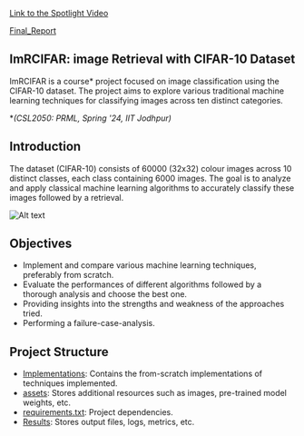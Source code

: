 [Link to the Spotlight Video](https://youtu.be/T_H_3v0PhAY)

[Final_Report](https://github.com/introspective321/ImRCIFAR/blob/eca1cce427a24da6d688f13f3564125b65595083/Report_Group_1.pdf)
## ImRCIFAR: image Retrieval with CIFAR-10 Dataset

ImRCIFAR is a course* project focused on image classification using the CIFAR-10 dataset. The project aims to explore various traditional machine learning techniques for classifying images across ten distinct categories.

**(CSL2050: PRML, Spring '24, IIT Jodhpur)*

## Introduction
The dataset (CIFAR-10) consists of 60000 (32x32) colour images across 10 distinct classes, each class containing 6000 images. The goal is to analyze and apply classical machine learning algorithms to accurately classify these images followed by a retrieval.


![Alt text](https://github.com/introspective321/Image_Retrieval_CIFAR-10/blob/10949d984f107714adabb08b8cac360486e946e9/CIFAR10.png "10 Classes of CIFAR-10")

## Objectives
- Implement and compare various machine learning techniques, preferably from scratch.
- Evaluate the performances of different algorithms followed by a thorough analysis and choose the best one.
- Providing insights into the strengths and weakness of the approaches tried.
- Performing a failure-case-analysis.

## Project Structure
-  [Implementations](Implementations): Contains the from-scratch implementations of techniques implemented.
-  [assets](assets): Stores additional resources such as images, pre-trained model weights, etc.
-  [requirements.txt](requirements.txt): Project dependencies.
-  [Results](Results): Stores output files, logs, metrics, etc.
